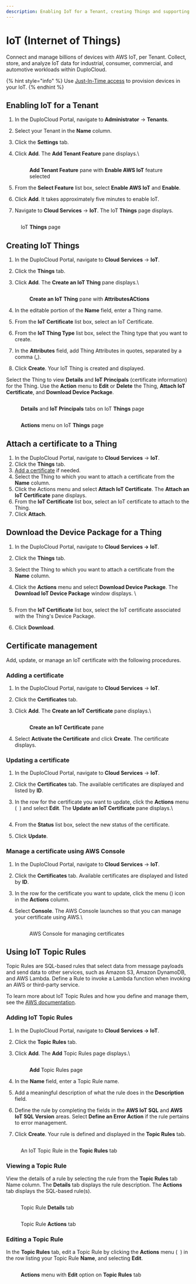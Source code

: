 ```yaml
---
description: Enabling IoT for a Tenant, creating Things and supporting certificates
---
```


# IoT (Internet of Things)

Connect and manage billions of devices with AWS IoT, per Tenant. Collect, store, and analyze IoT data for industrial, consumer, commercial, and automotive workloads within DuploCloud.

{% hint style="info" %}
Use [Just-In-Time access](../use-cases/jit-access.md) to provision devices in your IoT.
{% endhint %}

## Enabling IoT for a Tenant&#x20;

1. In the DuploCloud Portal, navigate to **Administrator** -> **Tenants**.
2. Select your Tenant in the **Name** column.
3. Click the **Settings** tab.
4.  Click **Add**. The **Add Tenant Feature** pane displays.\


    <div align="left">

    <figure><img src="../../.gitbook/assets/AWS_IOT_Create.png" alt=""><figcaption><p><strong>Add Tenant Feature</strong> pane with <strong>Enable AWS IoT</strong> feature selected</p></figcaption></figure>

    </div>
5. From the **Select Feature** list box, select **Enable AWS IoT** and **Enable**.
6. Click **Add**. It takes approximately five minutes to enable IoT.&#x20;
7. Navigate to **Cloud Services** -> **IoT**.  The IoT **Things** page displays.

<figure><img src="../../.gitbook/assets/screenshot-nimbusweb.me-2024.02.19-16_30_26.png" alt=""><figcaption><p>IoT <strong>Things</strong> page</p></figcaption></figure>

## Creating IoT Things

1. In the DuploCloud Portal, navigate to **Cloud Services** -> **IoT**.
2. Click the **Things** tab.
3.  Click **Add**. The **Create an IoT Thing** pane displays.\


    <figure><img src="../../.gitbook/assets/IOT_Create_Thing_Attr.png" alt=""><figcaption><p><strong>Create an IoT Thing</strong> pane with <strong>AttributesACtions</strong> </p></figcaption></figure>
4. In the editable portion of the **Name** field, enter a Thing name.&#x20;
5. From the **IoT Certificate** list box, select an IoT Certificate.
6. From the **IoT Thing Type** list box, select the Thing type that you want to create.
7. In the **Attributes** field, add Thing Attributes in quotes, separated by a comma (**,**).
8. Click **Create**. Your IoT Thing is created and displayed.&#x20;

Select the Thing to view **Details** and **IoT Principals** (certificate information) for the Thing. Use the **Action** menu to **Edit** or **Delete** the Thing, **Attach IoT Certificate**, and **Download Device Package**.



<figure><img src="../../.gitbook/assets/screenshot-nimbusweb.me-2024.02.19-16_32_37.png" alt=""><figcaption><p><strong>Details</strong> and <strong>IoT Principals</strong> tabs on IoT <strong>Things</strong> page</p></figcaption></figure>

<figure><img src="../../.gitbook/assets/screenshot-nimbusweb.me-2024.02.19-16_33_06.png" alt=""><figcaption><p><strong>Actions</strong> menu on IoT <strong>Things</strong> page</p></figcaption></figure>

## Attach a certificate to a Thing

1. In the DuploCloud Portal, navigate to **Cloud Services** -> **IoT**.
2. Click the **Things** tab.
3. [Add a certificate](iot-internet-of-things.md#adding-a-certificate) if needed.
4. Select the Thing to which you want to attach a certificate from the **Name** column.
5. Click the Actions menu and select **Attach IoT Certificate**. The **Attach an IoT Certificate** pane displays.
6. From the **IoT Certificate** list box, select an IoT certificate to attach to the Thing.
7. Click **Attach**.

## Download the Device Package for a Thing

1. In the DuploCloud Portal, navigate to **Cloud Services -> IoT**.&#x20;
2. Click the **Things** tab.&#x20;
3. Select the Thing to which you want to attach a certificate from the **Name** column.&#x20;
4.  Click the **Actions** menu and select **Download Device Package**. The **Download IoT Device Package** window displays. \


    <div align="left">

    <figure><img src="../../.gitbook/assets/IOT_Download.png" alt=""><figcaption></figcaption></figure>

    </div>
5. From the **IoT Certificate** list box, select the IoT certificate associated with the Thing's Device Package.&#x20;
6. Click **Download**.

## Certificate management

Add, update, or manage an IoT certificate with the following procedures.

### Adding a certificate

1. In the DuploCloud Portal, navigate to **Cloud Services** -> **IoT**.
2. Click the **Certificates** tab.
3.  Click **Add**. The **Create an IoT Certificate** pane displays.\


    <div align="left">

    <figure><img src="../../.gitbook/assets/IOT_create_cert.png" alt=""><figcaption><p><strong>Create an IoT Certificate</strong> pane</p></figcaption></figure>

    </div>
4. Select **Activate the Certificate** and click **Create**. The certificate displays.&#x20;

### Updating a certificate

1. In the DuploCloud Portal, navigate to **Cloud Services** -> **IoT**.
2. Click the **Certificates** tab. The available certificates are displayed and listed by **ID**.
3.  In the row for the certificate you want to update, click the **Actions** menu ( <img src="../../.gitbook/assets/Kabab_three_Vertical_dots (5).png" alt="" data-size="line"> ) and select **Edit**. The **Update an IoT Certificate** pane displays.\


    <div align="left">

    <figure><img src="../../.gitbook/assets/IOT_update_cert.png" alt=""><figcaption></figcaption></figure>

    </div>
4. From the **Status** list box, select the new status of the certificate.
5. Click **Update**.

### Manage a certificate using AWS Console

1. In the DuploCloud Portal, navigate to **Cloud Services** -> **IoT**.
2. Click the **Certificates** tab. Available certificates are displayed and listed by **ID**.
3. In the row for the certificate you want to update, click the menu (<img src="../../.gitbook/assets/Kabab_three_Vertical_dots (6).png" alt="" data-size="line">) icon in the **Actions** column.
4.  Select **Console**. The AWS Console launches so that you can manage your certificate using AWS.\


    <figure><img src="../../.gitbook/assets/IOT_AWS_console.png" alt=""><figcaption><p>AWS Console for managing certificates</p></figcaption></figure>



## Using IoT Topic Rules

Topic Rules are SQL-based rules that select data from message payloads and send data to other services, such as Amazon S3, Amazon DynamoDB, and AWS Lambda. Define a Rule to invoke a Lambda function when invoking an AWS or third-party service.

To learn more about IoT Topic Rules and how you define and manage them, see the [AWS documentation](https://docs.aws.amazon.com/iot/latest/developerguide/iot-rules.html).

### Adding IoT Topic Rules

1. In the DuploCloud Portal, navigate to **Cloud Services -> IoT**.&#x20;
2. Click the **Topic Rules** tab.
3.  Click **Add**. The **Add** Topic Rules page displays.\


    <div align="left">

    <figure><img src="../../.gitbook/assets/IOT_R_1.png" alt=""><figcaption><p><strong>Add</strong> Topic Rules page</p></figcaption></figure>

    </div>
4. In the **Name** field, enter a Topic Rule name.
5. Add a meaningful description of what the rule does in the **Description** field.
6. Define the rule by completing the fields in the **AWS IoT SQL** and **AWS IoT SQL Version** areas. Select **Define an Error Action** if the rule pertains to error management.
7. Click **Create**. Your rule is defined and displayed in the **Topic Rules** tab.

<figure><img src="../../.gitbook/assets/screenshot-nimbusweb.me-2024.02.19-16_41_46.png" alt=""><figcaption><p>An IoT Topic Rule in the <strong>Topic Rules</strong> tab</p></figcaption></figure>

### Viewing a Topic Rule

View the details of a rule by selecting the rule from the **Topic Rules** tab Name column. The **Details** tab displays the rule description. The **Actions** tab displays the SQL-based rule(s).

<figure><img src="../../.gitbook/assets/screenshot-nimbusweb.me-2024.02.19-16_43_00.png" alt=""><figcaption><p>Topic Rule <strong>Details</strong> tab</p></figcaption></figure>

<figure><img src="../../.gitbook/assets/screenshot-nimbusweb.me-2024.02.19-16_44_03.png" alt=""><figcaption><p>Topic Rule <strong>Actions</strong> tab</p></figcaption></figure>

### Editing a Topic Rule

In the **Topic Rules** tab, edit a Topic Rule by clicking the **Actions** menu ( <img src="../../.gitbook/assets/Kabab_three_Vertical_dots (5).png" alt="" data-size="line"> ) in the row listing your Topic Rule **Name**, and selecting **Edit**.

<figure><img src="../../.gitbook/assets/screenshot-nimbusweb.me-2024.02.19-16_46_04.png" alt=""><figcaption><p><strong>Actions</strong> menu with <strong>Edit</strong> option on <strong>Topic Rules</strong> tab</p></figcaption></figure>
